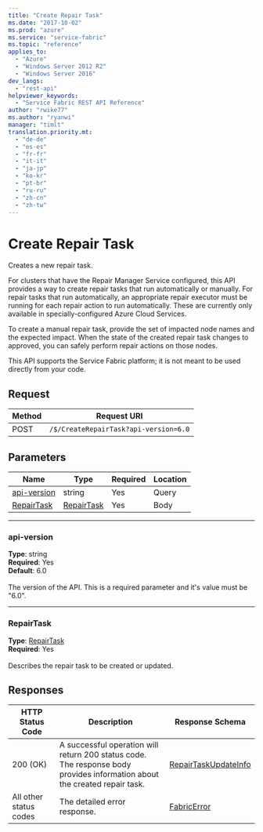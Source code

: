 ```yaml
---
title: "Create Repair Task"
ms.date: "2017-10-02"
ms.prod: "azure"
ms.service: "service-fabric"
ms.topic: "reference"
applies_to: 
  - "Azure"
  - "Windows Server 2012 R2"
  - "Windows Server 2016"
dev_langs: 
  - "rest-api"
helpviewer_keywords: 
  - "Service Fabric REST API Reference"
author: "rwike77"
ms.author: "ryanwi"
manager: "timlt"
translation.priority.mt: 
  - "de-de"
  - "es-es"
  - "fr-fr"
  - "it-it"
  - "ja-jp"
  - "ko-kr"
  - "pt-br"
  - "ru-ru"
  - "zh-cn"
  - "zh-tw"
---
```

# Create Repair Task
Creates a new repair task.

For clusters that have the Repair Manager Service configured,
this API provides a way to create repair tasks that run automatically or manually.
For repair tasks that run automatically, an appropriate repair executor
must be running for each repair action to run automatically.
These are currently only available in specially-configured Azure Cloud Services.

To create a manual repair task, provide the set of impacted node names and the
expected impact. When the state of the created repair task changes to approved,
you can safely perform repair actions on those nodes.

This API supports the Service Fabric platform; it is not meant to be used directly from your code.


## Request

| Method | Request URI |
| ------ | ----------- |
| POST | `/$/CreateRepairTask?api-version=6.0` |


## Parameters

| Name | Type | Required | Location |
| --- | --- | --- | --- |
| [api-version](#api-version) | string | Yes | Query |
| [RepairTask](#repairtask) | [RepairTask](sfclient-v60-model-repairtask.md) | Yes | Body |

____
### api-version
__Type__: string <br/>
__Required__: Yes<br/>
__Default__: 6.0 <br/>
<br/>
The version of the API. This is a required parameter and it's value must be "6.0".

____
### RepairTask
__Type__: [RepairTask](sfclient-v60-model-repairtask.md) <br/>
__Required__: Yes<br/>
<br/>
Describes the repair task to be created or updated.

## Responses

| HTTP Status Code | Description | Response Schema |
| --- | --- | --- |
| 200 (OK) | A successful operation will return 200 status code.<br/>The response body provides information about the created repair task.<br/> | [RepairTaskUpdateInfo](sfclient-v60-model-repairtaskupdateinfo.md) |
| All other status codes | The detailed error response.<br/> | [FabricError](sfclient-v60-model-fabricerror.md) |
